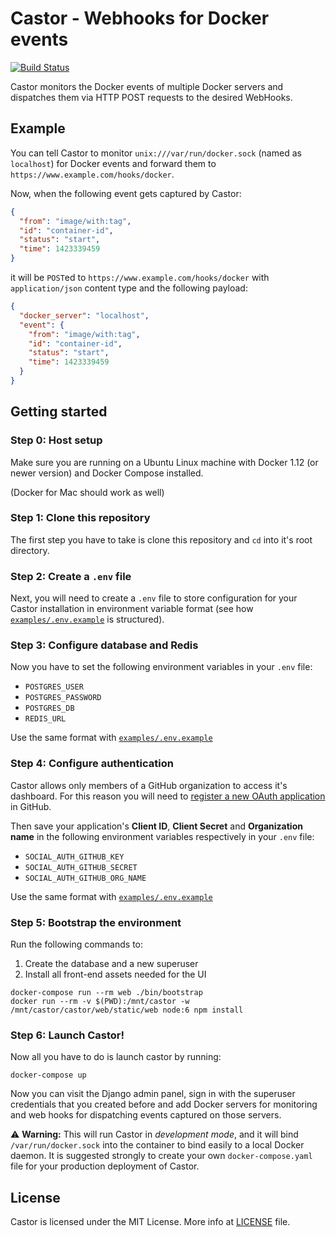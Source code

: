 Castor - Webhooks for Docker events
===================================

[![Build Status](https://travis-ci.org/sourcelair/castor.svg)](https://travis-ci.org/sourcelair/castor)

Castor monitors the Docker events of multiple Docker servers and
dispatches them via HTTP POST requests to the desired WebHooks.

## Example
You can tell Castor to monitor `unix:///var/run/docker.sock` (named as `localhost`) for Docker events and forward them to `https://www.example.com/hooks/docker`.

Now, when the following event gets captured by Castor:

```json
{
  "from": "image/with:tag",
  "id": "container-id",
  "status": "start",
  "time": 1423339459
}
```

it will be `POST`ed to `https://www.example.com/hooks/docker` with `application/json` content type and the following payload:

```json
{
  "docker_server": "localhost",
  "event": {
    "from": "image/with:tag",
    "id": "container-id",
    "status": "start",
    "time": 1423339459
  }
}
```

## Getting started

### Step 0: Host setup
Make sure you are running on a Ubuntu Linux machine with Docker 1.12 (or newer version) and Docker Compose installed.

(Docker for Mac should work as well)

### Step 1: Clone this repository
The first step you have to take is clone this repository and `cd` into it's root directory.

### Step 2: Create a `.env` file
Next, you will need to create a `.env` file to store configuration for your Castor installation in environment variable format (see how [`examples/.env.example`](examples/.env.example) is structured).

### Step 3: Configure database and Redis
Now you have to set the following environment variables in your `.env` file:

- `POSTGRES_USER`
- `POSTGRES_PASSWORD`
- `POSTGRES_DB`
- `REDIS_URL`

Use the same format with [`examples/.env.example`](examples/.env.example)

### Step 4: Configure authentication
Castor allows only members of a GitHub organization to access it's dashboard. For this reason you will need to [register a new OAuth application](https://github.com/settings/applications/new) in GitHub.

Then save your application's **Client ID**, **Client Secret** and **Organization name** in the following environment variables respectively in your `.env` file:

- `SOCIAL_AUTH_GITHUB_KEY`
- `SOCIAL_AUTH_GITHUB_SECRET`
- `SOCIAL_AUTH_GITHUB_ORG_NAME`

Use the same format with [`examples/.env.example`](examples/.env.example)

### Step 5: Bootstrap the environment
Run the following commands to:

1. Create the database and a new superuser
2. Install all front-end assets needed for the UI

```
docker-compose run --rm web ./bin/bootstrap
docker run --rm -v $(PWD):/mnt/castor -w /mnt/castor/castor/web/static/web node:6 npm install
```

### Step 6: Launch Castor!
Now all you have to do is launch castor by running:

```
docker-compose up
```

Now you can visit the Django admin panel, sign in with the superuser credentials that you created before and add Docker servers for monitoring and web hooks for dispatching events captured on those servers.

⚠️ **Warning:** This will run Castor in *development mode*, and it will bind `/var/run/docker.sock` into the container to bind easily to a local Docker daemon. It is suggested strongly to create your own `docker-compose.yaml` file for your production deployment of Castor.

## License
Castor is licensed under the MIT License. More info at [LICENSE](LICENSE) file.
